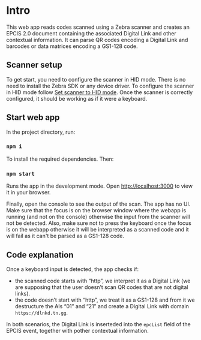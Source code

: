 # Intro
This web app reads codes scanned using a Zebra scanner and creates an EPCIS 2.0 document containing the associated Digital Link and other contextual information. It can parse QR codes encoding a Digital Link and barcodes or data matrices encoding a GS1-128 code.

## Scanner setup
To get start, you need to configure the scanner in HID mode. There is no need to install the Zebra SDK or any device driver. To configure the scanner in HID mode follow [Set scanner to HID mode](https://supportcommunity.zebra.com/s/article/How-to-setup-an-LS2208-for-USB-communication?language=en_US). Once the scanner is correctly configured, it should be working as if it were a keyboard.

## Start web app

In the project directory, run:

### `npm i`

To install the required dependencies. Then:

### `npm start`

Runs the app in the development mode. Open [http://localhost:3000](http://localhost:3000) to view it in your browser.

Finally, open the console to see the output of the scan. The app has no UI. Make sure that the focus is on the browser window where the webapp is running (and not on the console) otherwise the input from the scanner will not be detected.
Also, make sure not to press the keyboard once the focus is on the webapp otherwise it will be interpreted as a scanned code and it will fail as it can't be parsed as a GS1-128 code. 

## Code explanation
Once a keyboard input is detected, the app checks if:
- the scanned code starts with “http”, we interpret it as a Digital Link (we are supposing that the user doesn’t scan QR codes that are not digital links).
- the code doesn’t start with “http”, we treat it as a GS1-128 and from it we destructure the AIs “01” and “21” and create a Digital Link with domain `https://dlnkd.tn.gg`.

In both scenarios, the Digital Link is inserteded into the `epcList` field of the EPCIS event, together with pother contextual information.